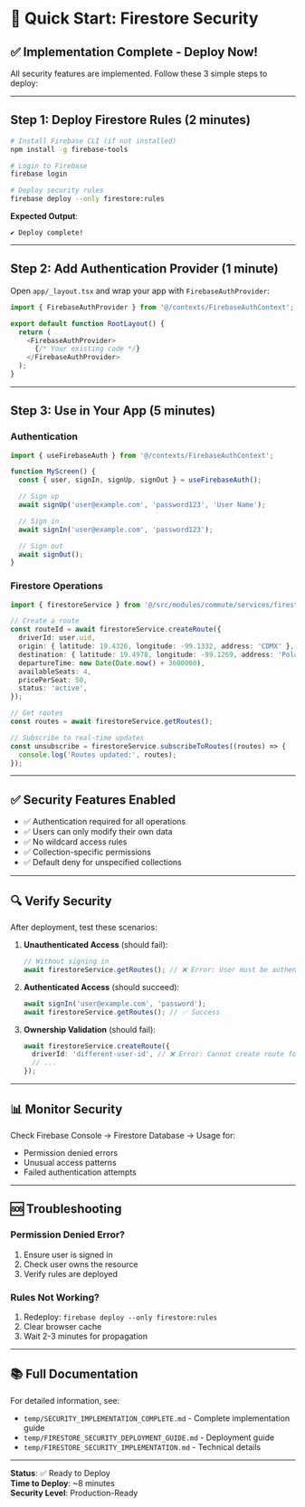 # 🚀 Quick Start: Firestore Security

## ✅ Implementation Complete - Deploy Now!

All security features are implemented. Follow these 3 simple steps to deploy:

---

## Step 1: Deploy Firestore Rules (2 minutes)

```bash
# Install Firebase CLI (if not installed)
npm install -g firebase-tools

# Login to Firebase
firebase login

# Deploy security rules
firebase deploy --only firestore:rules
```

**Expected Output**:
```
✔ Deploy complete!
```

---

## Step 2: Add Authentication Provider (1 minute)

Open `app/_layout.tsx` and wrap your app with `FirebaseAuthProvider`:

```typescript
import { FirebaseAuthProvider } from '@/contexts/FirebaseAuthContext';

export default function RootLayout() {
  return (
    <FirebaseAuthProvider>
      {/* Your existing code */}
    </FirebaseAuthProvider>
  );
}
```

---

## Step 3: Use in Your App (5 minutes)

### Authentication

```typescript
import { useFirebaseAuth } from '@/contexts/FirebaseAuthContext';

function MyScreen() {
  const { user, signIn, signUp, signOut } = useFirebaseAuth();

  // Sign up
  await signUp('user@example.com', 'password123', 'User Name');

  // Sign in
  await signIn('user@example.com', 'password123');

  // Sign out
  await signOut();
}
```

### Firestore Operations

```typescript
import { firestoreService } from '@/src/modules/commute/services/firestore-service';

// Create a route
const routeId = await firestoreService.createRoute({
  driverId: user.uid,
  origin: { latitude: 19.4326, longitude: -99.1332, address: 'CDMX' },
  destination: { latitude: 19.4978, longitude: -99.1269, address: 'Polanco' },
  departureTime: new Date(Date.now() + 3600000),
  availableSeats: 4,
  pricePerSeat: 50,
  status: 'active',
});

// Get routes
const routes = await firestoreService.getRoutes();

// Subscribe to real-time updates
const unsubscribe = firestoreService.subscribeToRoutes((routes) => {
  console.log('Routes updated:', routes);
});
```

---

## ✅ Security Features Enabled

- ✅ Authentication required for all operations
- ✅ Users can only modify their own data
- ✅ No wildcard access rules
- ✅ Collection-specific permissions
- ✅ Default deny for unspecified collections

---

## 🔍 Verify Security

After deployment, test these scenarios:

1. **Unauthenticated Access** (should fail):
   ```typescript
   // Without signing in
   await firestoreService.getRoutes(); // ❌ Error: User must be authenticated
   ```

2. **Authenticated Access** (should succeed):
   ```typescript
   await signIn('user@example.com', 'password');
   await firestoreService.getRoutes(); // ✅ Success
   ```

3. **Ownership Validation** (should fail):
   ```typescript
   await firestoreService.createRoute({
     driverId: 'different-user-id', // ❌ Error: Cannot create route for another user
     // ...
   });
   ```

---

## 📊 Monitor Security

Check Firebase Console → Firestore Database → Usage for:
- Permission denied errors
- Unusual access patterns
- Failed authentication attempts

---

## 🆘 Troubleshooting

### Permission Denied Error?
1. Ensure user is signed in
2. Check user owns the resource
3. Verify rules are deployed

### Rules Not Working?
1. Redeploy: `firebase deploy --only firestore:rules`
2. Clear browser cache
3. Wait 2-3 minutes for propagation

---

## 📚 Full Documentation

For detailed information, see:
- `temp/SECURITY_IMPLEMENTATION_COMPLETE.md` - Complete implementation guide
- `temp/FIRESTORE_SECURITY_DEPLOYMENT_GUIDE.md` - Deployment guide
- `temp/FIRESTORE_SECURITY_IMPLEMENTATION.md` - Technical details

---

**Status**: ✅ Ready to Deploy  
**Time to Deploy**: ~8 minutes  
**Security Level**: Production-Ready
